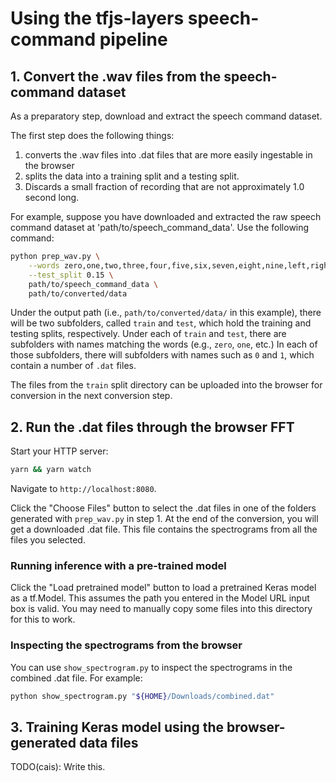 # Using the tfjs-layers speech-command pipeline

## 1. Convert the .wav files from the speech-command dataset

As a preparatory step, download and extract the speech command dataset.

The first step does the following things:
1. converts the .wav files into .dat files that are more easily ingestable in
   the browser
2. splits the data into a training split and a testing split.
3. Discards a small fraction of recording that are not approximately 1.0 second
   long.

For example, suppose you have downloaded and extracted the raw speech command
dataset at 'path/to/speech_command_data'. Use the following command:

```sh
python prep_wav.py \
    --words zero,one,two,three,four,five,six,seven,eight,nine,left,right,up,down,go,stop \
    --test_split 0.15 \
    path/to/speech_command_data \
    path/to/converted/data
```

Under the output path (i.e., `path/to/converted/data/` in this example),
there will be two subfolders, called `train` and `test`, which hold the
training and testing splits, respectively. Under each of `train` and `test`,
there are subfolders with names matching the words (e.g., `zero`, `one`,
etc.) In each of those subfolders, there will subfolders with names
such as `0` and `1`, which contain a number of
`.dat` files.

The files from the `train` split directory can be uploaded into the browser
for conversion in the next conversion step.

## 2. Run the .dat files through the browser FFT

Start your HTTP server:

```sh
yarn && yarn watch
```

Navigate to `http://localhost:8080`.

Click the "Choose Files" button to select the .dat files in one of the folders
generated with `prep_wav.py` in step 1. At the end of the conversion, you will
get a downloaded .dat file. This file contains the spectrograms from all the
files you selected.

### Running inference with a pre-trained model

Click the "Load pretrained model" button to load a pretrained Keras model as
a tf.Model. This assumes the path you entered in the Model URL input box is
valid. You may need to manually copy some files into this directory for this
to work.

### Inspecting the spectrograms from the browser

You can use `show_spectrogram.py` to inspect the spectrograms in the combined
.dat file. For example:

```sh
python show_spectrogram.py "${HOME}/Downloads/combined.dat"
```

## 3. Training Keras model using the browser-generated data files

TODO(cais): Write this.